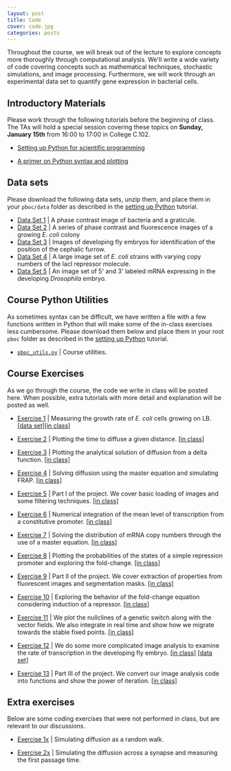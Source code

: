 ```yaml
---
layout: post
title: Code
cover: code.jpg
categories: posts
---
```


Throughout the course, we will break out of the lecture to explore concepts more thoroughly through computational analysis. We'll write a wide variety of code covering concepts such as mathematical techniques, stochastic simulations, and image processing. Furthermore, we will work through an experimental data set to quantify gene expression in bacterial cells.

## Introductory Materials
Please work through the following tutorials before the beginning of class. The TAs will hold a special session covering these topics on **Sunday, January 15th** from 16:00 to 17:00 in College C.102.

* [Setting up Python for scientific programming](../../../../code/html/setting_up_python.html)

* [A primer on Python syntax and plotting](../../../../code/html/python_syntax_and_plotting.html)


## Data sets

Please download the following data sets, unzip them, and place them in your `pboc/data` folder as described in the [setting up Python](../../../../code/html/setting_up_python.html) tutorial.

* [Data Set 1](http://www.rpgroup.caltech.edu/course_data/sizing_up_ecoli.zip) \| A phase contrast image of bacteria and a graticule.
* [Data Set 2](http://www.rpgroup.caltech.edu/course_data/ecoli_growth.zip) \| A series of phase contrast and fluorescence images of a growing *E. coli* colony
* [Data Set 3](http://www.rpgroup.caltech.edu/course_data/french_flag.zip) \| Images of developing fly embryos for identification of the position of the cephalic furrow.
* [Data Set 4](http://www.rpgroup.caltech.edu/course_data/lacI_titration.zip) \| A large image set of *E. coli* strains with varying copy numbers of the lacI repressor molecule.
* [Data Set 5](http://www.rpgroup.caltech.edu/course_data/fly_elongation.zip)
    \| An image set of 5' and 3' labeled mRNA expressing in the developing
    *Drosophila* embryo.

## Course Python Utilities
As sometimes syntax can be difficult, we have written a file with a few functions written in Python that will make some of the in-class exercises less cumbersome. Please download them below and place them in your root `pboc` folder as described in the [setting up Python](../../../../code/html/setting_up_python.html) tutorial.

* [`pboc_utils.py`](../../../../code/pboc_utils.py) \| Course utilities.

## Course Exercises
As we go through the course, the code we write in class will be posted here. When possible, extra tutorials with more detail and explanation will be posted as well.

* [Exercise 1](../../../../code/ecoli_growth_fluorescence.py) \| Measuring the
    growth rate of *E. coli* cells growing on LB. [\[data
    set\]](https://www.rpgroup.caltech.edu/course_data/ecoli_growth.zip)[\[in
    class\]](../../../../code/inclass/ecoli_growth_in_class.py)

* [Exercise 2](../../../../code/time_to_diffuse.py) \| Plotting the time to
    diffuse a given distance. [\[in
    class\]](../../../../code/inclass/time_to_diffuse_in_class.py)

* [Exercise 3](../../../../code/analytical_diffusion_equation.py) \| Plotting the
    analytical solution of diffusion from a delta function. [\[in
    class\]](../../../../code/inclass/analytical_diffusion_in_class.py)

* [Exercise 4](../../../../code/master_equation_diffusion.py) \| Solving
    diffusion using the master equation and simulating FRAP. [\[in
    class\]](../../../../code/inclass/master_equation_diffusion_in_class.py)

* [Exercise 5](../../../../code/project_pt1_filtering.py) \| Part I of the
    project. We cover basic loading of images and some filtering techniques.
    [\[in class\]](../../../../code/inclass/project_part1_in_class.py)

* [Exercise 6](../../../../code/constitutive_expression.py) \| Numerical integration of the mean level of transcription from a constitutive promoter. [\[in class\]](../../../../code/inclass/constitutive_expression_in_class.py)

* [Exercise 7](../../../../code/master_equation_constitutive_expression.py) \|
Solving the distribution of mRNA copy numbers through the use of a master equation. [\[in class\]](../../../../code/inclass/master_equation_constitutive_in_class.py)

* [Exercise 8](../../../../code/plotting_pbound_repressor.py) \| Plotting the probabilities of the states of a simple repression promoter and exploring the fold-change. [\[in class\]](../../../../code/inclass/plotting_probabilities_repressor_in_class.py)

* [Exercise 9](../../../../code/project_pt2_measurement.py) \| Part II of the project. We cover extraction of properties from fluorescent images and segmentation masks. [\[in class\]](../../../../code/inclass/project_part2_in_class.py)

* [Exercise 10](../../../../code/mwc_induction.py) \| Exploring the behavior of the fold-change equation considering induction of a repressor. [\[in class\]](../../../../code/inclass/mwc_induction_in_class.py)

* [Exercise 11](../../../../code/phase_portrait.py) \| We plot the nullclines of a genetic switch along with the vector fields. We also integrate in real time and show how we migrate towards the stable fixed points. [\[in class\]](../../../../code/inclass/phase_portrait_in_class.py)

* [Exercise 12](../../../../code/fly_transcription.py) \| We do some more complicated image analysis to examine the rate of transcription in the developing fly embryo. [\[in class\]](../../../../code/inclass/fly_transcription_in_class) [\[data set\]](http://www.rpgroup.caltech.edu/course_data/fly_elongation.zip)

* [Exercise 13](../../../../code/project_pt3_functions_and_iteration.py) \| Part III of the project. We convert our image analysis code into functions and show the power of iteration. [\[in class\]](../../../../code/inclass/project_part3_in_class.py)
## Extra exercises
Below are some coding exercises that were not performed in class, but are
relevant to our discussions.

* [Exercise 1x](../../../../code/stochastic_diffusion_simulation.py) \| Simulating diffusion as a random walk.

* [Exercise 2x](../../../../code/diffusion_across_a_synapse.py) \| Simulating the diffusion across a synapse and measuring the first passage time.
